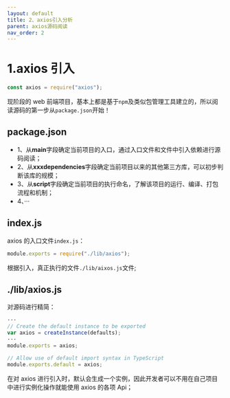 ```yaml
---
layout: default
title: 2、axios引入分析
parent: axios源码阅读
nav_order: 2
---
```


# 1.axios 引入

```javascript
const axios = require("axios");
```

现阶段的 web 前端项目，基本上都是基于`npm`及类似包管理工具建立的，所以阅读源码的第一步从`package.json`开始！

## package.json

- 1、从**main**字段确定当前项目的入口，通过入口文件和文件中引入依赖进行源码阅读；
- 2、从**xxxdependencies**字段确定当前项目以来的其他第三方库，可以初步判断该库的规模；
- 3、从**script**字段确定当前项目的执行命名，了解该项目的运行、编译、打包流程和机制；
- 4、···

## index.js

axios 的入口文件`index.js`：

```javascript
module.exports = require("./lib/axios");
```

根据引入，真正执行的文件`./lib/aixos.js`文件;

## ./lib/axios.js

对源码进行精简：

```javascript
···
// Create the default instance to be exported
var axios = createInstance(defaults);
···
module.exports = axios;

// Allow use of default import syntax in TypeScript
module.exports.default = axios;

```

在对 axios 进行引入时，默认会生成一个实例，因此开发者可以不用在自己项目中进行实例化操作就能使用 axios 的各项 Api；
